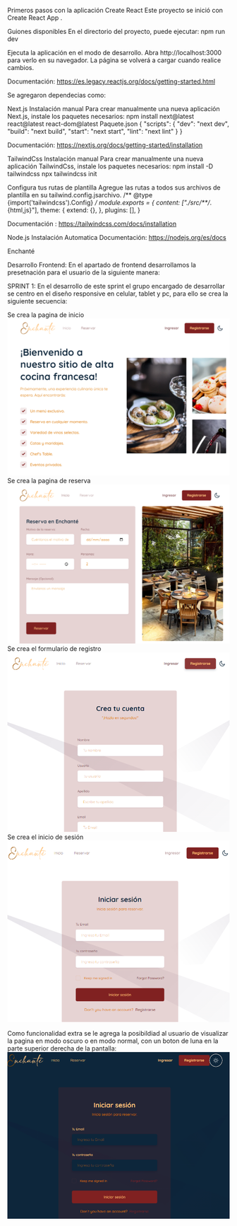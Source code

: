 Primeros pasos con la aplicación Create React
Este proyecto se inició con Create React App .

Guiones disponibles
En el directorio del proyecto, puede ejecutar:
npm run dev

Ejecuta la aplicación en el modo de desarrollo. 
Abra http://localhost:3000 para verlo en su navegador.
La página se volverá a cargar cuando realice cambios.

Documentación:
https://es.legacy.reactjs.org/docs/getting-started.html

Se agregaron dependecias como: 

Next.js
Instalación manual
Para crear manualmente una nueva aplicación Next.js, instale los paquetes necesarios:
npm install next@latest react@latest react-dom@latest
Paquete.json
{
  "scripts": {
    "dev": "next dev",
    "build": "next build",
    "start": "next start",
    "lint": "next lint"
  }
}

Documentación:
https://nextjs.org/docs/getting-started/installation

TailwindCss
Instalación manual
Para crear manualmente una nueva aplicación TailwindCss, instale los paquetes necesarios:
npm install -D tailwindcss
npx tailwindcss init

Configura tus rutas de plantilla
Agregue las rutas a todos sus archivos de plantilla en su tailwind.config.jsarchivo.
/** @type {import('tailwindcss').Config} */
module.exports = {
  content: ["./src/**/*.{html,js}"],
  theme: {
    extend: {},
  },
  plugins: [],
}

Documentación :
https://tailwindcss.com/docs/installation

Node.js
Instalación Automatica
Documentación:
https://nodejs.org/es/docs


Enchanté

Desarrollo Frontend: 
En el apartado de frontend desarrollamos la presetnación para el usuario de la siguiente manera: 

SPRINT 1:
En el desarrollo de este sprint el grupo encargado de desarrollar se centro en el diseño responsive en celular, tablet y pc, para ello se crea la siguiente secuencia:  

Se crea la pagina de inicio
![Alt text](image.png)
Se crea la pagina de reserva
![Alt text](image-1.png)
Se crea el formulario de registro
![Alt text](image-2.png)
Se crea el inicio de sesión 
![Alt text](image-3.png)

Como funcionalidad extra se le agrega la posibildiad al usuario de visualizar la pagina en modo oscuro o en modo normal, con un boton de luna en la parte superior derecha de la pantalla: 
![Alt text](image-4.png)
